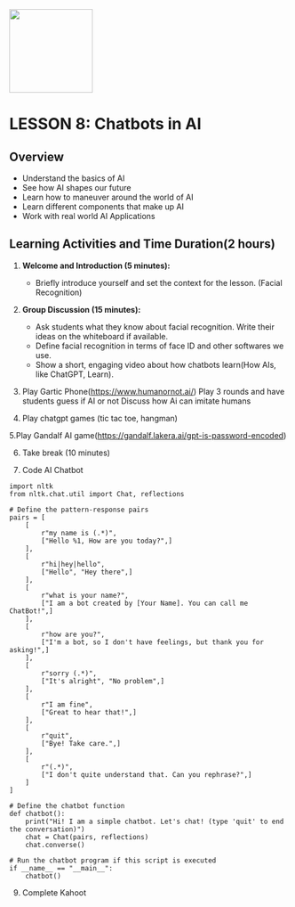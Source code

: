 <img src="https://github.com/Hgp-GeniusLabs/Curriculum/blob/10734f2c827128dde773ea4f266d154d46977866/Org-Wide/Assets/hgp_logo_original.png" width="150"/>

# LESSON 8: Chatbots in AI

## Overview			
* Understand the basics of AI
* See how AI shapes our future
* Learn how to maneuver around the world of AI
* Learn different components that make up AI
* Work with real world AI Applications

## Learning Activities and Time Duration(2 hours) 


1. **Welcome and Introduction (5 minutes):**
   - Briefly introduce yourself and set the context for the lesson. (Facial Recognition)

2. **Group Discussion (15 minutes):**
   - Ask students what they know about facial recognition. Write their ideas on the whiteboard if available.
   - Define facial recognition in terms of face ID and other softwares we use.
   - Show a short, engaging video about how chatbots learn(How AIs, like ChatGPT, Learn).

3. Play Gartic Phone(https://www.humanornot.ai/)
Play 3 rounds and have students guess if AI or not
Discuss how Ai can imitate humans



4. Play chatgpt games (tic tac toe, hangman)

5.Play Gandalf AI game(https://gandalf.lakera.ai/gpt-is-password-encoded)

6. Take break (10 minutes)

7. Code AI Chatbot 

```
import nltk
from nltk.chat.util import Chat, reflections

# Define the pattern-response pairs
pairs = [
    [
        r"my name is (.*)",
        ["Hello %1, How are you today?",]
    ],
    [
        r"hi|hey|hello",
        ["Hello", "Hey there",]
    ],
    [
        r"what is your name?",
        ["I am a bot created by [Your Name]. You can call me ChatBot!",]
    ],
    [
        r"how are you?",
        ["I'm a bot, so I don't have feelings, but thank you for asking!",]
    ],
    [
        r"sorry (.*)",
        ["It's alright", "No problem",]
    ],
    [
        r"I am fine",
        ["Great to hear that!",]
    ],
    [
        r"quit",
        ["Bye! Take care.",]
    ],
    [
        r"(.*)",
        ["I don't quite understand that. Can you rephrase?",]
    ]
]

# Define the chatbot function
def chatbot():
    print("Hi! I am a simple chatbot. Let's chat! (type 'quit' to end the conversation)")
    chat = Chat(pairs, reflections)
    chat.converse()

# Run the chatbot program if this script is executed
if __name__ == "__main__":
    chatbot()
```


9. Complete Kahoot

